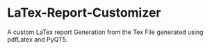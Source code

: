 # LaTex-Report-Customizer
A custom LaTex report Generation from the Tex File generated using pdfLatex and PyQT5.
